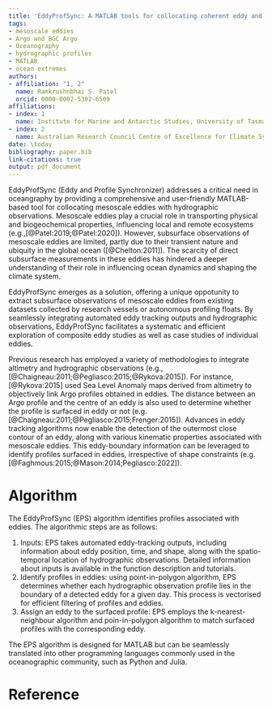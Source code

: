 ```yaml
---
title: 'EddyProfSync: A MATLAB tools for collocating coherent eddy and hydrographic datasets'
tags:
- mesoscale eddies
- Argo and BGC Argo
- Oceanography
- hydrographic profiles
- MATLAB
- ocean extremes
authors:
- affiliation: "1, 2"
  name: Ramkrushnbhai S. Patel
  orcid: 0000-0002-5302-6509
affiliations:
- index: 1
  name: Institute for Marine and Antarctic Studies, University of Tasmania, Hobart, Tasmania, Australia
- index: 2
  name: Australian Research Council Centre of Excellence for Climate System Science, Hobart, Tasmania, Australia
date: \today
bibliography: paper.bib
link-citations: true
output: pdf_document
---
```

EddyProfSync (Eddy and Profile Synchronizer) addresses a critical need in oceangraphy by providing a comprehensive and user-friendly MATLAB-based tool for collocating mesoscale eddies with hydrographic observations. Mesoscale eddies play a crucial role in transporting physical and biogeochemical properties, influencing local and remote ecosystems (e.g.,[@Patel:2019;@Patel:2020]). However, subsurface observations of mesoscale eddies are limited, partly due to their transient nature and ubiquity in the global ocean ([@Chelton:2011]). The scarcity of direct subsurface measurements in these eddies has hindered a deeper understanding of their role in influencing ocean dynamics and shaping the climate system.

EddyProfSync emerges as a solution, offering a unique oppotunity to extract subsurface observations of mesoscale eddies from existing datasets collected by research vessels or autonomous profiling floats. By seamlessly integrating automated eddy tracking outputs and hydrographic observations, EddyProfSync facilitates a systematic and efficient exploration of composite eddy studies as well as case studies of individual eddies.

Previous research has employed a variety of methodologies to integrate altimetry and hydrographic observations (e.g., [@Chaigneau:2011;@Pegliasco:2015;@Rykova:2015]). For instance, [@Rykova:2015] used Sea Level Anomaly maps derived from altimetry to objectively link Argo profiles obtained in eddies. The distance between an Argo profile and the centre of an eddy is also used to determine whether the profile is surfaced in eddy or not (e.g. [@Chaigneau:2011;@Pegliasco:2015;Frenger:2015]). Advances in eddy tracking algorithms now enable the detection of the outermost close contour of an eddy, along with various kinematic properties associated with mesoscale eddies. This eddy-boundary information can be leveraged to identify profiles surfaced in eddies, irrespective of shape constraints (e.g. [@Faghmous:2015;@Mason:2014;Pegliasco:2022]).

# Algorithm
The EddyProfSync (EPS) algorithm identifies profiles associated with eddies. The algorithmic steps are as follows:
1. Inputs: EPS takes automated eddy-tracking outputs, including information about eddy position, time, and shape, along with the spatio-temporal location of hydrographic observations. Detailed information about inputs is available in the function description and tutorials.
1. Identify profiles in eddies: using point-in-polygon algorithm, EPS determines whether each hydrographic observation profile lies in the boundary of a detected eddy for a given day. This process is vectorised for efficient filtering of profiles and eddies.
1. Assign an eddy to the surfaced profile: EPS employs the k-nearest-neighbour algorithm and poin-in-polygon algorithm to match surfaced profiles with the corresponding eddy.

The EPS algorithm is designed for MATLAB but can be seamlessly translated into other programming languages commonly used in the oceanographic community, such as Python and Julia.

# Reference